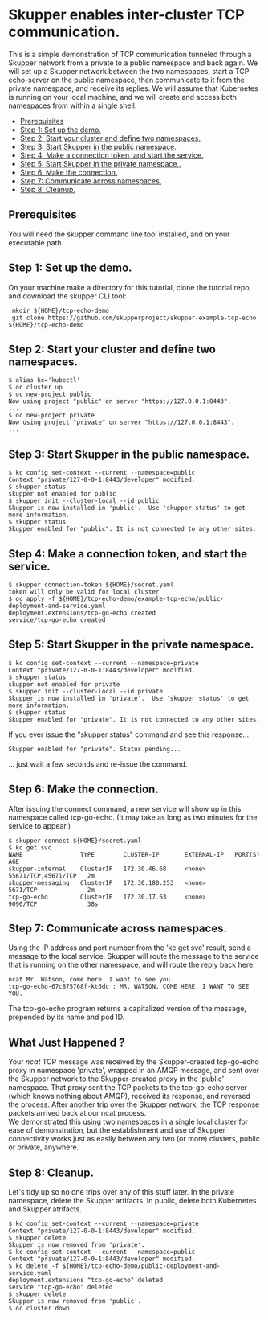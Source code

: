 # Skupper enables inter-cluster TCP communication.

This is a simple demonstration of TCP communication tunneled through a Skupper network from a private to a public namespace and back again. We will set up a Skupper network between the two namespaces, start a TCP echo-server on the public namespace, then communicate to it from the private namespace, and receive its replies. We will assume that Kubernetes is running on your local machine, and we will create and access both namespaces from within a single shell.

* [Prerequisites](#prereq)
* [Step 1: Set up the demo.](#step_1)
* [Step 2: Start your cluster and define two namespaces.](#step_2)
* [Step 3: Start Skupper in the public namespace.](#step_3)
* [Step 4: Make a connection token, and start the service.](#step_4)
* [Step 5: Start Skupper in the private namespace..](#step_5)
* [Step 6: Make the connection.](#step_6)
* [Step 7: Communicate across namespaces.](#step_7)
* [Step 8: Cleanup.](#step_8)

## Prerequisites  <a name="prereq"></a>

You will need the skupper command line tool installed, and on your executable path.



## Step 1: Set up the demo. <a name="step_1"></a>

On your machine make a directory for this tutorial, clone the tutorial repo, and download the skupper CLI tool:

   ```
    mkdir ${HOME}/tcp-echo-demo
    git clone https://github.com/skupperproject/skupper-example-tcp-echo ${HOME}/tcp-echo-demo
   ```



## Step 2: Start your cluster and define two namespaces.  <a name="step_2"></a>

   ```
   $ alias kc='kubectl'
   $ oc cluster up
   $ oc new-project public
   Now using project "public" on server "https://127.0.0.1:8443".
   ...
   $ oc new-project private
   Now using project "private" on server "https://127.0.0.1:8443".
   ...
   ```

## Step 3: Start Skupper in the public namespace.  <a name="step_3"></a>

   ```
   $ kc config set-context --current --namespace=public
   Context "private/127-0-0-1:8443/developer" modified.
   $ skupper status
   skupper not enabled for public
   $ skupper init --cluster-local --id public
   Skupper is now installed in 'public'.  Use 'skupper status' to get more information.
   $ skupper status
   Skupper enabled for "public". It is not connected to any other sites.
   ```

## Step 4: Make a connection token, and start the service. <a name="step_4"></a>

   ```
   $ skupper connection-token ${HOME}/secret.yaml
   token will only be valid for local cluster
   $ oc apply -f ${HOME}/tcp-echo-demo/example-tcp-echo/public-deployment-and-service.yaml
   deployment.extensions/tcp-go-echo created
   service/tcp-go-echo created

   ```

## Step 5: Start Skupper in the private namespace.  <a name="step_5"></a>

   ```
   $ kc config set-context --current --namespace=private
   Context "private/127-0-0-1:8443/developer" modified.
   $ skupper status
   skupper not enabled for private
   $ skupper init --cluster-local --id private
   Skupper is now installed in 'private'.  Use 'skupper status' to get more information.
   $ skupper status
   Skupper enabled for "private". It is not connected to any other sites.
   ```

If you ever issue the "skupper status" command and see this response...

   ```
   Skupper enabled for "private". Status pending...
   ```
... just wait a few seconds and re-issue the command.



## Step 6: Make the connection.  <a name="step_6"></a>

After issuing the connect command, a new service will show up in this namespace called tcp-go-echo. (It may take as long as two minutes for the service to appear.)

   ```
   $ skupper connect ${HOME}/secret.yaml
   $ kc get svc
   NAME                TYPE        CLUSTER-IP       EXTERNAL-IP   PORT(S)               AGE
   skupper-internal    ClusterIP   172.30.46.68     <none>        55671/TCP,45671/TCP   2m
   skupper-messaging   ClusterIP   172.30.180.253   <none>        5671/TCP              2m
   tcp-go-echo         ClusterIP   172.30.17.63     <none>        9090/TCP              38s
   ```


## Step 7: Communicate across namespaces.  <a name="step_7"></a>

Using the IP address and port number from the 'kc get svc' result, send a message to the local service. Skupper will route the message to the service that is running on the other namespace, and will route the reply back here.

   ```
   ncat Mr. Watson, come here. I want to see you.
   tcp-go-echo-67c875768f-kt6dc : MR. WATSON, COME HERE. I WANT TO SEE YOU.
   ```

The tcp-go-echo program returns a capitalized version of the message, prepended by its name and pod ID.


## What Just Happened ?

Your <i>ncat</i> TCP message was received by the Skupper-created tcp-go-echo proxy in namespace 'private', wrapped in an AMQP message, and sent over the Skupper network to the Skupper-created proxy in the 'public' namespace. That proxy sent the TCP packets to the tcp-go-echo server (which knows nothing about AMQP), received its response, and reversed the process. After another trip over the Skupper network, the TCP response packets arrived back at our ncat process.
<br/>
We demonstrated this using two namespaces in a single local cluster for ease of demonstration, but the establishment and use of Skupper connectivity works just as easily between any two (or more) clusters, public or private, anywhere.
<br/>


## Step 8: Cleanup. <a name="step_8"></a>

Let's tidy up so no one trips over any of this stuff later. In the private namespace, delete the Skupper artifacts. In public, delete both Kubernetes and Skupper atrifacts.

   ```
   $ kc config set-context --current --namespace=private
   Context "private/127-0-0-1:8443/developer" modified.
   $ skupper delete
   Skupper is now removed from 'private'.
   $ kc config set-context --current --namespace=public
   Context "private/127-0-0-1:8443/developer" modified.
   $ kc delete -f ${HOME}/tcp-echo-demo/public-deployment-and-service.yaml
   deployment.extensions "tcp-go-echo" deleted
   service "tcp-go-echo" deleted
   $ skupper delete
   Skupper is now removed from 'public'.
   $ oc cluster down
   ```
<br/>
<br/>
